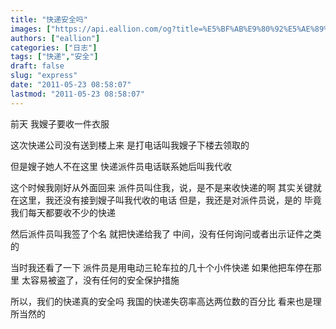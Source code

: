 ```yaml
---
title: "快递安全吗"
images: ["https://api.eallion.com/og?title=%E5%BF%AB%E9%80%92%E5%AE%89%E5%85%A8%E5%90%97"]
authors: ["eallion"]
categories: ["日志"]
tags: ["快递","安全"]
draft: false
slug: "express"
date: "2011-05-23 08:58:07"
lastmod: "2011-05-23 08:58:07"
---
```


前天
我嫂子要收一件衣服

这次快递公司没有送到楼上来
是打电话叫我嫂子下楼去领取的

但是嫂子她人不在这里
快递派件员电话联系她后叫我代收

这个时候我刚好从外面回来
派件员叫住我，说，是不是来收快递的啊
其实关键就在这里，我还没有接到嫂子叫我代收的电话
但是，我还是对派件员说，是的
毕竟我们每天都要收不少的快递

然后派件员叫我签了个名
就把快递给我了
中间，没有任何询问或者出示证件之类的

当时我还看了一下
派件员是用电动三轮车拉的几十个小件快递
如果他把车停在那里
太容易被盗了，没有任何的安全保护措施

所以，我们的快递真的安全吗
我国的快递失窃率高达两位数的百分比
看来也是理所当然的
